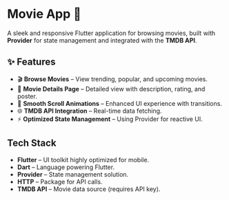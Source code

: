 #  Movie App 🎥

A sleek and responsive Flutter application for browsing movies, built with **Provider** for state management and integrated with the **TMDB API**.


## ✨ Features
- 🎬 **Browse Movies** – View trending, popular, and upcoming movies.
- 📄 **Movie Details Page** – Detailed view with description, rating, and poster.
- 🔄 **Smooth Scroll Animations** – Enhanced UI experience with transitions.
- 🌐 **TMDB API Integration** – Real-time data fetching.
- ⚡ **Optimized State Management** – Using Provider for reactive UI.


##  Tech Stack

- **Flutter** – UI toolkit highly optimized for mobile.
- **Dart** – Language powering Flutter.
- **Provider** – State management solution.
- **HTTP** – Package for API calls.
- **TMDB API** – Movie data source (requires API key).



